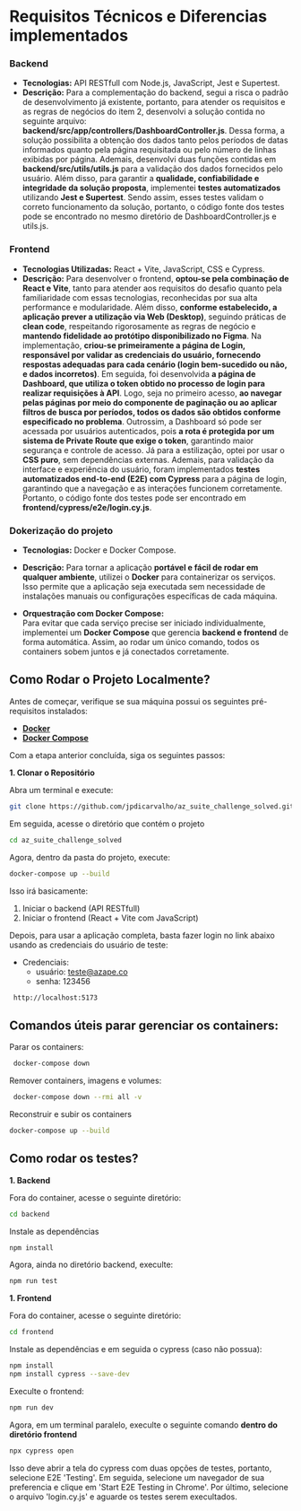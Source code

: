 # Requisitos Técnicos e Diferencias implementados

### **Backend**
 - **Tecnologias:** API RESTfull com Node.js, JavaScript, Jest e Supertest.
 - **Descrição:** Para a complementação do backend, segui a risca o padrão de desenvolvimento já existente, portanto, para atender os requisitos e as regras de negócios do item 2, desenvolvi a solução contida no seguinte arquivo: **backend/src/app/controllers/DashboardController.js**. Dessa forma, a solução possibilita a obtenção dos dados tanto pelos períodos de datas informados quanto pela página requisitada ou pelo número de linhas exibidas por página. Ademais, desenvolvi duas funções contidas em **backend/src/utils/utils.js** para a validação dos dados fornecidos pelo usuário. Além disso, para garantir a **qualidade, confiabilidade e integridade da solução proposta**, implementei **testes automatizados** utilizando **Jest e Supertest**. Sendo assim, esses testes validam o correto funcionamento da solução, portanto, o código fonte dos testes pode se encontrado no mesmo diretório de DashboardController.js e utils.js.
   
### **Frontend**
- **Tecnologias Utilizadas:** React + Vite, JavaScript, CSS e Cypress.
- **Descrição:** Para desenvolver o frontend, **optou-se pela combinação de React e Vite**, tanto para atender aos requisitos do desafio quanto pela familiaridade com essas tecnologias, reconhecidas por sua alta performance e modularidade. Além disso, **conforme estabelecido, a aplicação  prever a utilização via Web (Desktop)**, seguindo práticas de **clean code**, respeitando rigorosamente as regras de negócio e **mantendo fidelidade ao protótipo disponibilizado no Figma**. Na implementação, **criou-se primeiramente a página de Login, responsável por validar as credenciais do usuário, fornecendo respostas adequadas para cada cenário (login bem-sucedido ou não, e dados incorretos)**. Em seguida, foi desenvolvida **a página de Dashboard, que utiliza o token obtido no processo de login para realizar requisições à API**. Logo, seja no primeiro acesso, **ao navegar pelas páginas por meio do componente de paginação ou ao aplicar filtros de busca por períodos, todos os dados são obtidos conforme especificado no problema**. Outrossim, a Dashboard só pode ser acessada por usuários autenticados, pois **a rota é protegida por um sistema de Private Route que exige o token**, garantindo maior segurança e controle de acesso. Já para a estilização, optei por usar o **CSS puro**, sem dependências externas. Ademais, para validação da interface e experiência do usuário, foram implementados **testes automatizados end-to-end (E2E) com Cypress** para a página de login, garantindo que a navegação e as interações funcionem corretamente. Portanto, o código fonte dos testes pode ser encontrado em **frontend/cypress/e2e/login.cy.js**.


### **Dokerização do projeto**
- **Tecnologias:** Docker e Docker Compose.
- **Descrição:** Para tornar a aplicação **portável e fácil de rodar em qualquer ambiente**, utilizei o **Docker** para containerizar os serviços. Isso permite que a aplicação seja executada sem necessidade de instalações manuais ou configurações específicas de cada máquina.

- **Orquestração com Docker Compose:**  
  Para evitar que cada serviço precise ser iniciado individualmente, implementei um **Docker Compose** que gerencia **backend e frontend** de forma automática. Assim, ao rodar um único comando, todos os containers sobem juntos e já conectados corretamente.
  

## Como Rodar o Projeto Localmente?

Antes de começar, verifique se sua máquina possui os seguintes pré-requisitos instalados:  

 - **[Docker](https://www.docker.com/get-started/)**  
 - **[Docker Compose](https://docs.docker.com/compose/install/)**   

Com a etapa anterior concluída, siga os seguintes passos: 

**1️. Clonar o Repositório**

Abra um terminal e execute:  
  ```sh
  git clone https://github.com/jpdicarvalho/az_suite_challenge_solved.git
  ````
Em seguida, acesse o diretório que contém o projeto  
  ````sh
  cd az_suite_challenge_solved
  ````
Agora, dentro da pasta do projeto, execute:
  ````sh
  docker-compose up --build
  ````
Isso irá basicamente:
  1. Iniciar o backend (API RESTfull)
  2. Iniciar o frontend (React + Vite com JavaScript)

Depois, para usar a aplicação completa, basta fazer login no link abaixo usando as credenciais do usuário de teste:
  - Credenciais:
     - usuário: teste@azape.co
     - senha: 123456 
  ````sh
   http://localhost:5173
  ````

## Comandos úteis parar gerenciar os containers:
Parar os containers:
  ````sh
   docker-compose down
  ````
Remover containers, imagens e volumes:
  ````sh
   docker-compose down --rmi all -v
  ````
Reconstruir e subir os containers
  ````sh
  docker-compose up --build
  ````
## Como rodar os testes?
**1. Backend**
 
Fora do container, acesse o seguinte diretório:
  ````sh
  cd backend
  ````
Instale as dependências
  ````sh
  npm install
  ````
Agora, ainda no diretório backend, execulte:
  ````sh
  npm run test
  ````

**1. Frontend**

Fora do container, acesse o seguinte diretório:
  ````sh
  cd frontend
  ````
Instale as dependências e em seguida o cypress (caso não possua):
  ````sh
  npm install
  npm install cypress --save-dev
  ````
Execulte o frontend:
  ````sh
  npm run dev
  ````
Agora, em um terminal paralelo, execulte o seguinte comando **dentro do diretório frontend**
  ````sh
  npx cypress open
  ````
Isso deve abrir a tela do cypress com duas opções de testes, portanto, selecione E2E 'Testing'. Em seguida, selecione um navegador de sua preferencia e clique em 'Start E2E Testing in Chrome'. Por último, selecione o arquivo 'login.cy.js' e aguarde os testes serem execultados.
